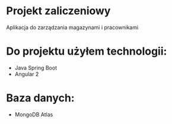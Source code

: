 
# Projekt zaliczeniowy 

Aplikacja do zarządzania magazynami i pracownikami

# Do projektu użyłem technologii:

- Java Spring Boot
- Angular 2

# Baza danych: 

- MongoDB Atlas
